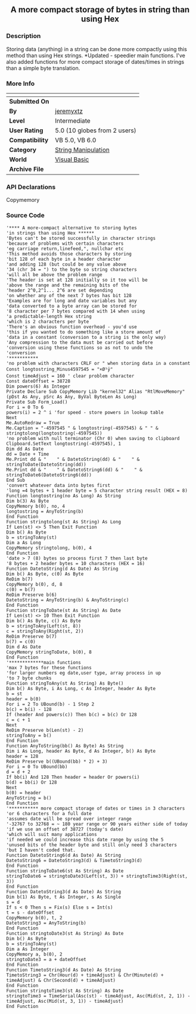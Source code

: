 ﻿<div align="center">

## A more compact storage of bytes in string than using Hex


</div>

### Description

Storing data (anything) in a string can be done more compactly using this method than using Hex strings. *Updated - speedier main functions. I've also added functions for more compact storage of dates/times in strings than a simple byte translation.
 
### More Info
 


<span>             |<span>
---                |---
**Submitted On**   |
**By**             |[jeremyxtz](https://github.com/Planet-Source-Code/PSCIndex/blob/master/ByAuthor/jeremyxtz.md)
**Level**          |Intermediate
**User Rating**    |5.0 (10 globes from 2 users)
**Compatibility**  |VB 5\.0, VB 6\.0
**Category**       |[String Manipulation](https://github.com/Planet-Source-Code/PSCIndex/blob/master/ByCategory/string-manipulation__1-5.md)
**World**          |[Visual Basic](https://github.com/Planet-Source-Code/PSCIndex/blob/master/ByWorld/visual-basic.md)
**Archive File**   |[](https://github.com/Planet-Source-Code/jeremyxtz-a-more-compact-storage-of-bytes-in-string-than-using-hex__1-63991/archive/master.zip)

### API Declarations

Copymemory


### Source Code

```
'**** A more-compact alternative to storing bytes
'in strings than using Hex ******
'Bytes can't be stored successfully in character strings
'because of problems with certain characters
'eg carriage return,linefeed,", nullchar etc
'This method avoids those characters by storing
'bit 128 of each byte in a header character
'and adding 128 (but could be any value above
'34 (chr 34 = ") to the byte so string characters
'will all be above the problem range
'The header is set at 128 initially so it too will be
'above the range and the remaining bits of the
'header 2^0,2^1... 2^6 are set depending
'on whether any of the next 7 bytes has bit 128
'Examples are for long and date variables but any
'data converted to a byte array can be stored for
'8 character per 7 bytes compared with 14 when using
'a predictable-length Hex string
'which is 2 characters per byte
'There's an obvious function overhead - you'd use
'this if you wanted to do something like a store amount of
'data in a constant (conversion to a string is the only way)
'Any compression to the data must be carried out before
'conversion using these functions so as not to undo the
'conversion
'***********
'no problem with characters CRLF or " when storing data in a constant
Const longtostring_Minus4597545 = "×Ø¹ÿ"
Const timeAdjust = 160 ' clear problem character
Const dateOffset = 38728
Dim powers(6) As Integer
Private Declare Sub CopyMemory Lib "kernel32" Alias "RtlMoveMemory" (pDst As Any, pSrc As Any, ByVal ByteLen As Long)
Private Sub Form_Load()
For i = 0 To 6
powers(i) = 2 ^ i 'for speed - store powers in lookup table
Next
Me.AutoRedraw = True
Me.Caption = "-4597545 " & longtostring(-4597545) & " " & stringtolong(longtostring(-4597545))
'no problem with null terminator (Chr 0) when saving to clipboard
Clipboard.SetText longtostring(-4597545), 1
Dim dd As Date
dd = Date + Time
Me.Print dd & "    " & DatetoString(dd) & "    " & stringToDate(DatetoString(dd))
Me.Print dd & "    " & DatetoString6(dd) & "    " & stringToDate6(DatetoString6(dd))
End Sub
'convert whatever data into bytes first
'long =4 bytes + 1 header byte = 5 character string result (HEX = 8)
Function longtostring(no As Long) As String
Dim b(3) As Byte
CopyMemory b(0), no, 4
longtostring = AnyToString(b)
End Function
Function stringtolong(st As String) As Long
If Len(st) <> 5 Then Exit Function
Dim b() As Byte
b = stringToAny(st)
Dim a As Long
CopyMemory stringtolong, b(0), 4
End Function
'date > 7 (8) bytes so process first 7 then last byte
'8 bytes + 2 header bytes = 10 characters (HEX = 16)
Function DatetoString(d As Date) As String
Dim b() As Byte, c(0) As Byte
ReDim b(7)
CopyMemory b(0), d, 8
c(0) = b(7)
ReDim Preserve b(6)
DatetoString = AnyToString(b) & AnyToString(c)
End Function
Function stringToDate(st As String) As Date
If Len(st) <> 10 Then Exit Function
Dim b() As Byte, c() As Byte
b = stringToAny(Left(st, 8))
c = stringToAny(Right(st, 2))
ReDim Preserve b(7)
b(7) = c(0)
Dim d As Date
CopyMemory stringToDate, b(0), 8
End Function
'*************main functions
'max 7 bytes for these functions
'for larger numbers eg date,user type, array process in up
'to 7 byte chunks
Function stringToAny(st As String) As Byte()
Dim b() As Byte, i As Long, c As Integer, header As Byte
b = st
header = b(0)
For i = 2 To UBound(b) - 1 Step 2
b(c) = b(i) - 128
If (header And powers(c)) Then b(c) = b(c) Or 128
c = c + 1
Next
ReDim Preserve b(Len(st) - 2)
stringToAny = b()
End Function
Function AnyToString(bb() As Byte) As String
Dim i As Long, header As Byte, d As Integer, b() As Byte
header = 128
ReDim Preserve b((UBound(bb) * 2) + 3)
For i = 0 To UBound(bb)
d = d + 2
If bb(i) And 128 Then header = header Or powers(i)
b(d) = bb(i) Or 128
Next
b(0) = header
AnyToString = b()
End Function
'*********** more compact storage of dates or times in 3 characters
'or 6 characters for a full date
'assumes date will be spread over integer range
'-32767 to 32768 = ~ 180 year range or 90 years either side of today
'if we use an offset of 38727 (today's date)
'which will suit many applications
'if needed we could increase this date range by using the 5
'unused bits of the header byte and still only need 3 characters
'but I haven't coded that.
Function DatetoString6(d As Date) As String
DatetoString6 = DatetoString3(d) & TimetoString3(d)
End Function
Function stringToDate6(st As String) As Date
stringToDate6 = stringtoDate3(Left(st, 3)) + stringtoTime3(Right(st, 3))
End Function
Function DatetoString3(d As Date) As String
Dim b(1) As Byte, t As Integer, s As Single
s = d
If s < 0 Then s = Fix(s) Else s = Int(s)
t = s - dateOffset
CopyMemory b(0), t, 2
DatetoString3 = AnyToString(b)
End Function
Function stringtoDate3(st As String) As Date
Dim b() As Byte
b = stringToAny(st)
Dim a As Integer
CopyMemory a, b(0), 2
stringtoDate3 = a + dateOffset
End Function
Function TimetoString3(d As Date) As String
TimetoString3 = Chr(Hour(d) + timeAdjust) & Chr(Minute(d) + timeAdjust) & Chr(Second(d) + timeAdjust)
End Function
Function stringtoTime3(st As String) As Date
stringtoTime3 = TimeSerial(Asc(st) - timeAdjust, Asc(Mid(st, 2, 1)) - timeAdjust, Asc(Mid(st, 3, 1)) - timeAdjust)
End Function
```

